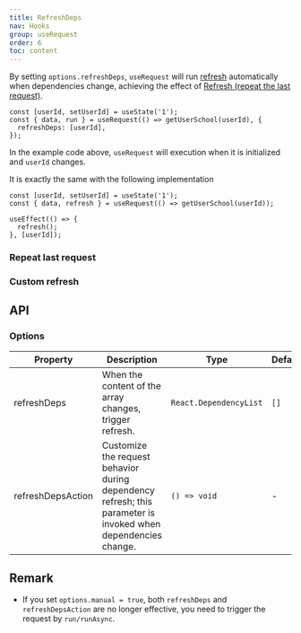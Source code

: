 ```yaml
---
title: RefreshDeps
nav: Hooks
group: useRequest
order: 6
toc: content
---
```


By setting `options.refreshDeps`, `useRequest` will run [refresh](https://ahooks.js.org/hooks/use-request/basic/#result) automatically when dependencies change, achieving the effect of [Refresh (repeat the last request)](https://ahooks.js.org/hooks/use-request/basic/#refresh-repeat-the-last-request).

```tsx | pure
const [userId, setUserId] = useState('1');
const { data, run } = useRequest(() => getUserSchool(userId), {
  refreshDeps: [userId],
});
```

In the example code above, `useRequest` will execution when it is initialized and `userId` changes.

It is exactly the same with the following implementation

```tsx | pure
const [userId, setUserId] = useState('1');
const { data, refresh } = useRequest(() => getUserSchool(userId));

useEffect(() => {
  refresh();
}, [userId]);
```

### Repeat last request

<code src="./demo/refreshDeps.tsx"></code>

### Custom refresh

<code src="./demo/refreshDepsAction.tsx"></code>

## API

### Options

| Property          | Description                                                                                                   | Type                   | Default |
| ----------------- | ------------------------------------------------------------------------------------------------------------- | ---------------------- | ------- |
| refreshDeps       | When the content of the array changes, trigger refresh.                                                       | `React.DependencyList` | `[]`    |
| refreshDepsAction | Customize the request behavior during dependency refresh; this parameter is invoked when dependencies change. | `() => void`           | -       |

## Remark

- If you set `options.manual = true`, both `refreshDeps` and `refreshDepsAction` are no longer effective, you need to trigger the request by `run/runAsync`.
